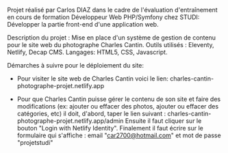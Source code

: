 Projet réalisé par Carlos DIAZ dans le cadre de l'évaluation d'entraînement en cours de formation Développeur Web PHP/Symfony chez STUDI: Développer la partie front-end d'une application web.

Description du projet : Mise en place d'un système de gestion de contenu pour le site web du photographe Charles Cantin.
Outils utilisés : Eleventy, Netlify, Decap CMS.
Langages: HTML5, CSS, Javascript.

Démarches à suivre pour le déploiement du site:
- Pour visiter le site web de Charles Cantin voici le lien: charles-cantin-photographe-projet.netlify.app

- Pour que Charles Cantin puisse gérer le contenu de son site et faire des modifications (ex: ajouter ou effacer des photos, ajouter ou effacer des catégories, etc) il doit, d'abord, taper le lien suivant : charles-cantin-photographe-projet.netlify.app/admin
  Ensuite il faut cliquer sur le bouton "Login with Netlify Identity".
  Finalement il faut écrire sur le formulaire qui s'affiche : email "car2700@hotmail.com" et mot de passe "projetstudi"
